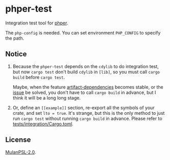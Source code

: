 # phper-test

Integration test tool for [phper](https://crates.io/crates/phper).

The `php-config` is needed. You can set environment `PHP_CONFIG` to specify the path.

## Notice

1. Because the `phper-test` depends on the `cdylib` to do integration test, but now `cargo test` don't build `cdylib` in `[lib]`, so you must call `cargo build` before `cargo test`.

   Maybe, when the feature [artifact-dependencies](https://doc.rust-lang.org/nightly/cargo/reference/unstable.html#artifact-dependencies) becomes stable, or the [issue](https://github.com/rust-lang/cargo/issues/8628) be solved, you don't have to call `cargo build` in advance, but I think it will be a long long stage.

1. Or, define an `[[example]]` section, re-export all the symbols of your crate, and set `lto = true`. It's strange, but this is the only method to just run `cargo test` without running `cargo build` in advance. Please refer to [tests/integration/Cargo.toml](https://github.com/jmjoy/phper/blob/master/tests/integration/Cargo.toml).

## License

[MulanPSL-2.0](https://github.com/jmjoy/phper/blob/master/LICENSE).
